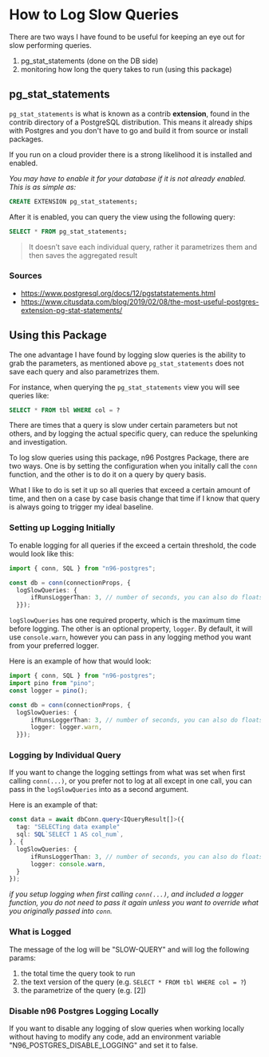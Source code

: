 # How to Log Slow Queries

There are two ways I have found to be useful for keeping an eye out for slow performing queries.

1. pg_stat_statements (done on the DB side)
2. monitoring how long the query takes to run (using this package)

## pg_stat_statements

`pg_stat_statements` is what is known as a contrib **extension**, found in the contrib directory of a PostgreSQL distribution. This means it already ships with Postgres and you don't have to go and build it from source or install packages.

If you run on a cloud provider there is a strong likelihood it is installed and enabled.

_You may have to enable it for your database if it is not already enabled. This is as simple as:_

```SQL
CREATE EXTENSION pg_stat_statements;
```

After it is enabled, you can query the view using the following query:

```SQL
SELECT * FROM pg_stat_statements;
```

> It doesn’t save each individual query, rather it parametrizes them and then saves the aggregated result

### Sources

- <https://www.postgresql.org/docs/12/pgstatstatements.html>
- <https://www.citusdata.com/blog/2019/02/08/the-most-useful-postgres-extension-pg-stat-statements/>

## Using this Package

The one advantage I have found by logging slow queries is the ability to grab the parameters, as mentioned above `pg_stat_statements` does not save each query and also parametrizes them.

For instance, when querying the `pg_stat_statements` view you will see queries like:

```SQL
SELECT * FROM tbl WHERE col = ?
```

There are times that a query is slow under certain parameters but not others, and by logging the actual specific query, can reduce the spelunking and investigation.

To log slow queries using this package, n96 Postgres Package, there are two ways. One is by setting the configuration when you initally call the `conn` function, and the other is to do it on a query by query basis.

What I like to do is set it up so all queries that exceed a certain amount of time, and then on a case by case basis change that time if I know that query is always going to trigger my ideal baseline.

### Setting up Logging Initially

To enable logging for all queries if the exceed a certain threshold, the code would look like this:

```TypeScript
import { conn, SQL } from "n96-postgres";

const db = conn(connectionProps, {
  logSlowQueries: {
      ifRunsLoggerThan: 3, // number of seconds, you can also do floats (e.g. 0.01 seconds)
  }});
```

`logSlowQueries` has one required property, which is the maximum time before logging. The other is an optional property, `logger`. By default, it will use `console.warn`, however you can pass in any logging method you want from your preferred logger.

Here is an example of how that would look:

```TypeScript
import { conn, SQL } from "n96-postgres";
import pino from "pino";
const logger = pino();

const db = conn(connectionProps, {
  logSlowQueries: {
      ifRunsLoggerThan: 3, // number of seconds, you can also do floats (e.g. 0.01 seconds)
      logger: logger.warn,
  }});
```

### Logging by Individual Query

If you want to change the logging settings from what was set when first calling `conn(...)`, or you prefer not to log at all except in one call, you can pass in the `logSlowQueries` into as a second argument.

Here is an example of that:

```TypeScript
const data = await dbConn.query<IQueryResult[]>({
  tag: "SELECTing data example"
  sql: SQL`SELECT 1 AS col_num`,
}, {
  logSlowQueries: {
      ifRunsLoggerThan: 3, // number of seconds, you can also do floats (e.g. 0.01 seconds)
      logger: console.warn,
  }
});
```

_if you setup logging when first calling `conn(...)`, and included a logger function, you do not need to pass it again unless you want to override what you originally passed into `conn`._

### What is Logged

The message of the log will be "SLOW-QUERY" and will log the following params:

1. the total time the query took to run
2. the text version of the query (e.g. `SELECT * FROM tbl WHERE col = ?`)
3. the parametrize of the query (e.g. [2])

### Disable n96 Postgres Logging Locally

If you want to disable any logging of slow queries when working locally without having to modify any code, add an environment variable "N96_POSTGRES_DISABLE_LOGGING" and set it to false.
